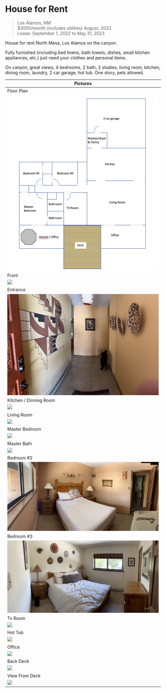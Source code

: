 # House for Rent
> Los Alamos, NM  
> $3000/month (includes utilities)
> August, 2022  
> Lease: September 1, 2022 to May 31, 2023  

House for rent North Mesa, Los Alamos on the canyon.

Fully furnished (including bed linens, bath towels, dishes, small kitchen
appliances, etc.) just need your clothes and personal items.

On canyon, great views, 4 bedrooms, 2 bath, 2 studies, living room, kitchen,
dining room, laundry, 2 car garage, hot tub. One story, pets allowed.

| Pictures |
| --- |
| Floor Plan |
| ![](images/floor_plan.png)|
| Front |
| ![](images/front_house.jpg)|
| Entrance |
| ![](images/hallway.jpg)|
| Kitchen / Dinning Room |
| ![](images/kitchen.jpg)|
| Living Room |
| ![](images/livingroom.jpg)|
| Master Bedroom |
| ![](images/master_bedroom.jpg)|
| Master Bath |
| ![](images/master_bath.jpg)|
| Bedroom #2 |
| ![](images/bedroom2.jpg)|
| Bedroom #3 |
| ![](images/bedroom3.jpg)|
| Tv Room |
| ![](images/tv_room.jpg)|
| Hot Tub |
| ![](images/hot_tub.jpg)|
| Office |
| ![](images/office.jpg)|
| Back Deck|
| ![](images/back_deck.jpg)|
| View From Deck |
| ![](images/from_back_porch.jpg)|
